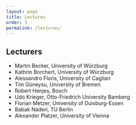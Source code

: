 ```yaml
---
layout: page
title: Lectures
order: 3
permalink: /lectures/
---
```


## Lecturers
* Martin Becker, University of W&uuml;rzburg
* Kathrin Borchert, University of W&uuml;rzburg
* Alessandro Floris, University of Cagliari
* Tim Güneysu, University of Bremen
* Robert Henjes, Bosch
* Udo Krieger, Otto-Friedrich University Bamberg
* Florian Metzer, University of Duisburg-Essen
* Babak Naderi, TU Berlin
* Alexander Platzer, University of Vienna
